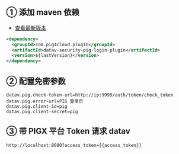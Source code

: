 ## ① 添加 maven 依赖

- [查看最新版本](https://repo1.maven.org/maven2/com/pig4cloud/plugin/datav-security-pig-login-plugin/)

```xml
<dependency>
  <groupId>com.pig4cloud.plugin</groupId>
  <artifactId>datav-security-pig-login-plugin</artifactId>
  <version>${lastVersion}</version>
</dependency>
```

## ② 配置免密参数

```
datav.pig.check-token-url=http://ip:9999/auth/token/check_token
datav.pig.error-url=PIG 登录页
datav.pig.client-id=pig
datav.pig.client-secret=pig
```

## ③ 带 PIGX 平台 Token 请求 datav

```shell
http://localhost:8080?access_token={{access_token}}
```
